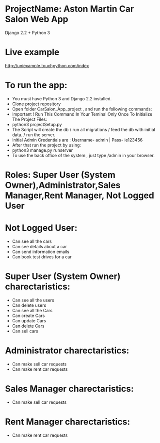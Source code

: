 # ProjectName: Aston Martin Car Salon Web App
 Django 2.2 + Python 3 

# Live example
http://uniexample.touchpython.com/index

# To run the app:
- You must have Python 3 and Django 2.2 installed.
- Clone project repository
- Open folder CarSalon_App_project , and run the following commands:
- Important ! Run This Command In Your Teminal Only Once To Initialize The Project Files:
- python3 projectSetup.py
- The Script will create the db / run all migrations / feed the db with initial data. / run the server.
- Initial Admin Credentials are : Username- admin | Pass- ie123456
- After that run the project by using:
- python3 manage.py runserver
- To use the back office of the system , just type /admin in your browser.
 


# Roles: Super User (System Owner),Administrator,Sales Manager,Rent Manager, Not Logged User

# Not Logged User:
- Can see all the cars
- Can see details about a car
- Can send information emails
- Can book test drives for a car

# Super User (System Owner) charectaristics:
- Can see all the users
- Can delete users
- Can see all the Cars
- Can create Cars
- Can update Cars
- Can delete Cars
- Can sell cars

# Administrator charectaristics:
- Can make sell car requests
- Can make rent car requests



# Sales Manager charectaristics:
- Can make sell car requests

# Rent Manager charectaristics:
- Can make rent car requests


